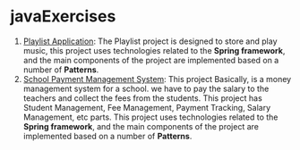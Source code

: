 # javaExercises
1. [Playlist Application](https://github.com/RahaShafaei/javaExercises/tree/main/playlistApplication): The Playlist project is designed to store and play music, this project uses technologies related to the **Spring framework**, and the main components of the project are implemented based on a number of **Patterns**.
2. [School Payment Management System](https://github.com/RahaShafaei/javaExercises/tree/main/SchoolPaymentManagementSystem): This project Basically, is a money management system for a school.  we have to pay the salary to the teachers and collect the fees from the students. This project has Student Management, Fee Management, Payment Tracking, Salary Management, etc parts. This project uses technologies related to the **Spring framework**, and the main components of the project are implemented based on a number of **Patterns**.

